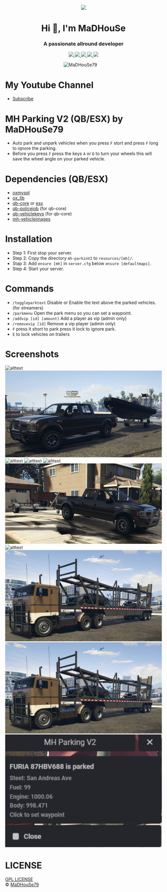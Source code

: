 <p align="center">
    <img width="140" src="https://icons.iconarchive.com/icons/iconarchive/red-orb-alphabet/128/Letter-M-icon.png" />  
    <h1 align="center">Hi 👋, I'm MaDHouSe</h1>
    <h3 align="center">A passionate allround developer </h3>    
</p>

<p align="center">
  <a href="https://github.com/MaDHouSe79/mh-parkingV2/issues">
    <img src="https://img.shields.io/github/issues/MaDHouSe79/mh-parkingV2"/> 
  </a>
  <a href="https://github.com/MaDHouSe79/mh-parkingV2/watchers">
    <img src="https://img.shields.io/github/watchers/MaDHouSe79/mh-parkingV2"/> 
  </a> 
  <a href="https://github.com/MaDHouSe79/mh-parkingV2/network/members">
    <img src="https://img.shields.io/github/forks/MaDHouSe79/mh-parkingV2"/> 
  </a>  
  <a href="https://github.com/MaDHouSe79/mh-parkingV2/stargazers">
    <img src="https://img.shields.io/github/stars/MaDHouSe79/mh-parkingV2?color=white"/> 
  </a>
  <a href="https://github.com/MaDHouSe79/mh-parkingV2/blob/main/LICENSE">
    <img src="https://img.shields.io/github/license/MaDHouSe79/mh-parkingV2?color=black"/> 
  </a>      
</p>

<p align="center">
    <img src="https://komarev.com/ghpvc/?username=MaDHouSe79&label=Profile%20views&color=3464eb&style=for-the-badge&logo=star&abbreviated=true" alt="MaDHouSe79" style="padding-right:20px;" />
</p>

# My Youtube Channel
- [Subscribe](https://www.youtube.com/@MaDHouSe79) 

# MH Parking V2 (QB/ESX) by MaDHouSe79
- Auto park and unpark vehicles when you press `F` stort and press `F` long to iqnore the parking.
- Before you press `F` press the keys `A` or `D` to turn your wheels this will save the wheel angle on your parked vehicle.

# Dependencies (QB/ESX)
- [oxmysql](https://github.com/overextended/oxmysql/releases/tag/v1.9.3)
- [ox_lib](https://github.com/overextended/ox_lib/releases)
- [qb-core](https://github.com/qbcore-framework/qb-core) or [esx](https://github.com/esx-framework)
- [qb-policejob](https://github.com/qbcore-framework/qb-policejob) (for qb-core)
- [qb-vehiclekeys](https://github.com/qbcore-framework/qb-vehiclekeys) (for qb-core)
- [mh-vehicleimages](https://github.com/MaDHouSe79/mh-vehicleimages)

# Installation
- Step 1: First stop your server.
- Step 2: Copy the directory `mh-parkinV2` to `resources/[mh]/`.
- Stap 3: Add `ensure [mh]` in `server.cfg` below `ensure [defaultmaps]`.
- Step 4: Start your server.  

# Commands
- `/toggleparktext` Disable or Enable the text above the parked vehicles. (for streamers)
- `/parkmenu` Open the park menu so you can set a waypoint.
- `/addvip [id] [amount]` Add a player as vip (admin only)
- `/removevip [id]` Remove a vip player (admin only)
- `F` press it short to park press it lock to ignore park. 
- `E` to lock vehicles on trailers 

# Screenshots
![alttext](https://github.com/MaDHouSe79/mh-parkingV2/blob/main/screenshots/parked.png)
![alttext](https://github.com/MaDHouSe79/mh-parkingV2/blob/main/screenshots/trailer6.png)
![alttext](https://github.com/MaDHouSe79/mh-parkingV2/blob/main/screenshots/trailer1.png)
![alttext](https://github.com/MaDHouSe79/mh-parkingV2/blob/main/screenshots/trailer2.png)
![alttext](https://github.com/MaDHouSe79/mh-parkingV2/blob/main/screenshots/trailer3.png)
![alttext](https://github.com/MaDHouSe79/mh-parkingV2/blob/main/screenshots/trailer4.png)
![alttext](https://github.com/MaDHouSe79/mh-parkingV2/blob/main/screenshots/trailer5.png)
![alttext](https://github.com/MaDHouSe79/mh-parkingV2/blob/main/screenshots/trailer7.png)
![alttext](https://github.com/MaDHouSe79/mh-parkingV2/blob/main/screenshots/trailer8.png)
![alttext](https://github.com/MaDHouSe79/mh-parkingV2/blob/main/screenshots/parkmenu.png)

# LICENSE
[GPL LICENSE](./LICENSE)<br />
&copy; [MaDHouSe79](https://www.youtube.com/@MaDHouSe79)
